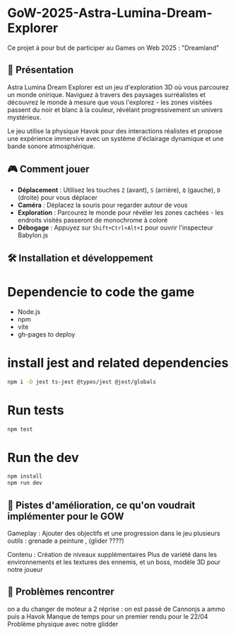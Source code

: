# GoW-2025-Astra-Lumina-Dream-Explorer
Ce projet à pour but de participer au Games on Web 2025 : "Dreamland"


## 📖 Présentation

Astra Lumina Dream Explorer est un jeu d'exploration 3D où vous parcourez un monde onirique. Naviguez à travers des paysages surréalistes et découvrez le monde à mesure que vous l'explorez - les zones visitées passent du noir et blanc à la couleur, révélant progressivement un univers mystérieux.

Le jeu utilise la physique Havok pour des interactions réalistes et propose une expérience immersive avec un système d'éclairage dynamique et une bande sonore atmosphérique.

## 🎮 Comment jouer

- **Déplacement** : Utilisez les touches `Z` (avant), `S` (arrière), `Q` (gauche), `D` (droite) pour vous déplacer
- **Caméra** : Déplacez la souris pour regarder autour de vous
- **Exploration** : Parcourez le monde pour révéler les zones cachées - les endroits visités passeront de monochrome à coloré
- **Débogage** : Appuyez sur `Shift+Ctrl+Alt+I` pour ouvrir l'inspecteur Babylon.js

## 🛠️ Installation et développement
# Dependencie to code the game
 
- Node.js
- npm
- vite
- gh-pages to deploy

# install jest and related dependencies
```bash
npm i -D jest ts-jest @types/jest @jest/globals
```

# Run tests
```bash
npm test
```

# Run the dev
```bash
npm install
npm run dev 
```

## 🔮 Pistes d'amélioration, ce qu'on voudrait implémenter pour le GOW

Gameplay :
Ajouter des objectifs et une progression dans le jeu
plusieurs outils : grenade a peinture , (glider ????)


Contenu :
Création de niveaux supplémentaires
Plus de variété dans les environnements et les textures
des ennemis, et un boss, modèle 3D pour notre joueur



## 🧰 Problèmes rencontrer
on a du changer de moteur a 2 réprise : on est passé de Cannonjs a ammo puis a Havok
Manque de temps pour un premier rendu pour le 22/04
Problème physique avec notre glidder







